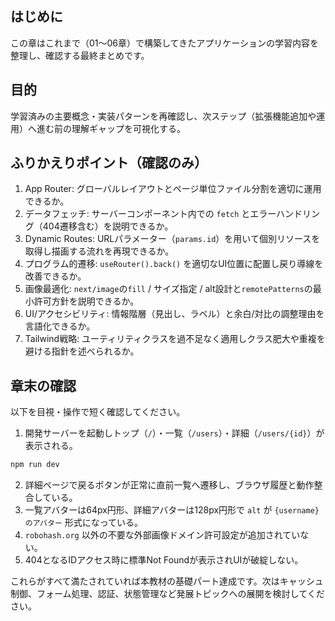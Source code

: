 ## はじめに

この章はこれまで（01〜06章）で構築してきたアプリケーションの学習内容を整理し、確認する最終まとめです。

## 目的

学習済みの主要概念・実装パターンを再確認し、次ステップ（拡張機能追加や運用）へ進む前の理解ギャップを可視化する。

## ふりかえりポイント（確認のみ）

1. App Router: グローバルレイアウトとページ単位ファイル分割を適切に運用できるか。
2. データフェッチ: サーバーコンポーネント内での `fetch` とエラーハンドリング（404遷移含む）を説明できるか。
3. Dynamic Routes: URLパラメーター（`params.id`）を用いて個別リソースを取得し描画する流れを再現できるか。
4. プログラム的遷移: `useRouter().back()` を適切なUI位置に配置し戻り導線を改善できるか。
5. 画像最適化: `next/image`の`fill` / サイズ指定 / alt設計と`remotePatterns`の最小許可方針を説明できるか。
6. UI/アクセシビリティ: 情報階層（見出し、ラベル）と余白/対比の調整理由を言語化できるか。
7. Tailwind戦略: ユーティリティクラスを過不足なく適用しクラス肥大や重複を避ける指針を述べられるか。

## 章末の確認

以下を目視・操作で短く確認してください。

1. 開発サーバーを起動しトップ（`/`）・一覧（`/users`）・詳細（`/users/{id}`）が表示される。
```bash
npm run dev
```
2. 詳細ページで戻るボタンが正常に直前一覧へ遷移し、ブラウザ履歴と動作整合している。
3. 一覧アバターは64px円形、詳細アバターは128px円形で `alt` が `{username}のアバター` 形式になっている。
4. `robohash.org` 以外の不要な外部画像ドメイン許可設定が追加されていない。
5. 404となるIDアクセス時に標準Not Foundが表示されUIが破綻しない。

これらがすべて満たされていれば本教材の基礎パート達成です。次はキャッシュ制御、フォーム処理、認証、状態管理など発展トピックへの展開を検討してください。
